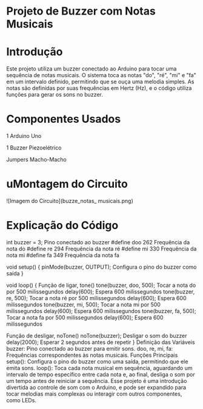 # Projeto de Buzzer com Notas Musicais

# Introdução
Este projeto utiliza um buzzer conectado ao Arduino para tocar uma sequência de notas musicais.
O sistema toca as notas "do", "ré", "mi" e "fa" em um intervalo definido, permitindo que se ouça
uma melodia simples. As notas são definidas por suas frequências em Hertz (Hz), e o código utiliza 
funções para gerar os sons no buzzer.

# Componentes Usados

1 Arduino Uno

1 Buzzer Piezoelétrico

Jumpers Macho-Macho

# uMontagem do Circuito

![Imagem do Circuito](buzze_notas_ musicais.png)

# Explicação do Código

int buzzer = 3;                Pino conectado ao buzzer
#define doo 262                Frequência da nota do
#define re 294                 Frequência da nota ré
#define mi 330                  Frequência da nota mi
#define fa 349                 Frequência da nota fa

void setup() {
    pinMode(buzzer, OUTPUT);    Configura o pino do buzzer como saída
}

void loop() {
     Função de ligar, tone()
    tone(buzzer, doo, 500);      Tocar a nota do por 500 milissegundos
    delay(600);                  Espera 600 milissegundos
    tone(buzzer, re, 500);       Tocar a nota ré por 500 milissegundos
    delay(600);                  Espera 600 milissegundos
    tone(buzzer, mi, 500);       Tocar a nota mi por 500 milissegundos
    delay(600);                  Espera 600 milissegundos
    tone(buzzer, fa, 500);       Tocar a nota fa por 500 milissegundos
    delay(600);                  Espera 600 milissegundos
    
 Função de desligar, noTone()
 noTone(buzzer);              Desligar o som do buzzer
 delay(2000);                 Esperar 2 segundos antes de repetir
}
Definição das Variáveis
buzzer: Pino conectado ao buzzer para emitir sons.
doo, re, mi, fa: Frequências correspondentes às notas musicais.
Funções Principais
setup(): Configura o pino do buzzer como uma saída, permitindo que ele emita sons.
loop(): Toca cada nota musical em sequência, aguardando um intervalo de tempo específico entre cada nota e, ao final, desliga o som por um tempo antes de reiniciar a sequência.
Esse projeto é uma introdução divertida ao controle de som com o Arduino, e pode ser expandido para tocar melodias mais complexas ou interagir com outros componentes, como LEDs.

